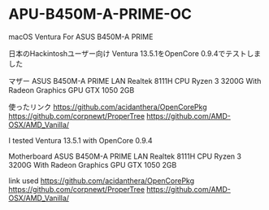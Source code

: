 # APU-B450M-A-PRIME-OC
macOS Ventura For ASUS B450M-A PRIME 

日本のHackintoshユーザー向け
Ventura 13.5.1をOpenCore 0.9.4でテストしました

マザー ASUS B450M-A PRIME
 LAN Realtek 8111H
CPU Ryzen 3 3200G With Radeon Graphics
GPU GTX 1050 2GB

使ったリンク
https://github.com/acidanthera/OpenCorePkg
https://github.com/corpnewt/ProperTree
https://github.com/AMD-OSX/AMD_Vanilla/

I tested Ventura 13.5.1 with OpenCore 0.9.4

Motherboard ASUS B450M-A PRIME
  LAN Realtek 8111H
CPU Ryzen 3 3200G With Radeon Graphics
GPU GTX 1050 2GB

link used
https://github.com/acidanthera/OpenCorePkg
https://github.com/corpnewt/ProperTree
https://github.com/AMD-OSX/AMD_Vanilla/
